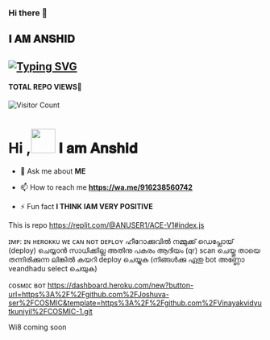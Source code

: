 ### Hi there 👋

<!--
**ANUSER1/ANUSER1** is a ✨ _special_ ✨ repository because its `README.md` (this file) appears on your GitHub profile.

Here are some ideas to get you started:

- 🔭 I’m currently working on ...
- 🌱 I’m currently learning ...
- 👯 I’m looking to collaborate on ...
- 🤔 I’m looking for help with ...
- 💬 Ask me about ...
- 📫 How to reach me: ...
- 😄 Pronouns: ...
- ⚡ Fun fact: ...
-->

## 𝐈 𝐀𝐌 𝐀𝐍𝐒𝐇𝐈𝐃

## [![Typing SVG](https://readme-typing-svg.herokuapp.com?font=Lemon+milk&color=F7000&lines=𝐖𝐄𝐋𝐂𝐎𝐌𝐄+𝐓𝐎+𝐀𝐍𝐔𝐒𝐄𝐑+𝐆𝐈𝐓𝐇𝐔𝐁+𝐓𝐇𝐈𝐒+𝐑𝐄𝐏𝐎;+𝐂𝐑𝐄𝐀𝐓𝐄𝐃+𝐁𝐘+𝐀𝐍𝐒𝐇𝐈𝐃)](https://git.io/typing-svg)
#### TOTAL REPO VIEWS📍
![Visitor Count](https://profile-counter.glitch.me/ANUSER1/count.svg)




# Hi ,<a href="Hey"><img src="https://raw.githubusercontent.com/TOXIC-DEVIL/TOXIC-DEVIL/TOXIC-DEVIL-OFFICIAL/media/Hi.gif" width="48px"></a> 𝐈 𝐚𝐦 𝐀𝐧𝐬𝐡𝐢𝐝&nbsp;


- 💬 Ask me about **ME**

- 📫 How to reach me **https://wa.me/916238560742**

- ⚡ Fun fact **I THINK IAM VERY POSITIVE**

This is repo
https://replit.com/@ANUSER1/ACE-V1#index.js

ɪᴍᴘ: ɪɴ ʜᴇʀᴏᴋᴋᴜ ᴡᴇ ᴄᴀɴ ɴᴏᴛ ᴅᴇᴘʟᴏʏ
ഹീറോക്കുവിൽ നമ്മുക്ക് ഡെപ്ലോയ് (deploy) ചെയ്യാൻ സാധിക്കില്ല അതിനു പകരം ആദിയം (qr) scan ചെയ്തു
തായെ തന്നിരിക്കുന്ന ലിങ്കിൽ കയറി deploy ചെയ്യുക (നിങ്ങൾക്കു ഏതു bot അണ്ണോ veandhadu select ചെയുക)


ᴄᴏsᴍɪᴄ ʙᴏᴛ
https://dashboard.heroku.com/new?button-url=https%3A%2F%2Fgithub.com%2FJoshuva-ser%2FCOSMIC&template=https%3A%2F%2Fgithub.com%2FVinayakvidyutkuniyil%2FCOSMIC-1.git

Wi8 coming soon
